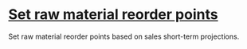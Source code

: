# **[Set raw material reorder points](https://ware2go.co/articles/inventory-days-on-hand/)**

Set raw material reorder points based on sales short-term projections.
